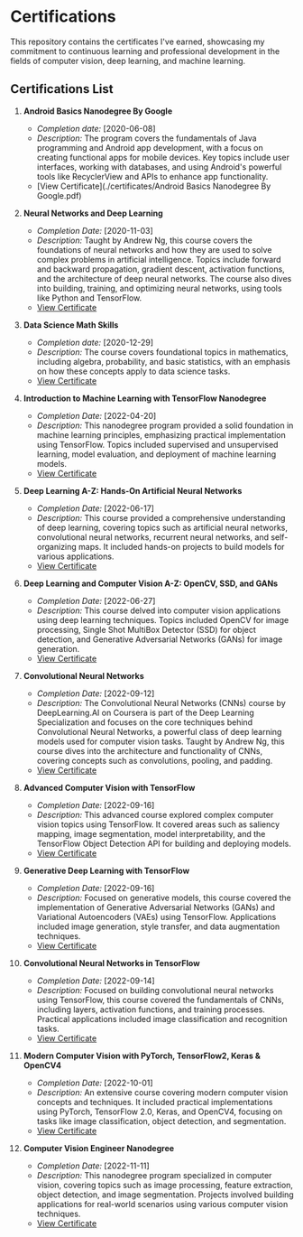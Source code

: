 # Certifications

This repository contains the certificates I've earned, showcasing my commitment to continuous learning and professional development in the fields of computer vision, deep learning, and machine learning.

## Certifications List

1. **Android Basics Nanodegree By Google**
   - *Completion date:* [2020-06-08]
   - *Description:* The program covers the fundamentals of Java programming and Android app development, with a focus on creating functional apps for mobile devices. Key topics include user interfaces, working with databases, and using Android's powerful tools like RecyclerView and APIs to enhance app functionality.
   - [View Certificate](./certificates/Android Basics Nanodegree By Google.pdf)

2. **Neural Networks and Deep Learning**
   - *Completion Date:* [2020-11-03]
   - *Description:* Taught by Andrew Ng, this course covers the foundations of neural networks and how they are used to solve complex problems in artificial intelligence. Topics include forward and backward propagation, gradient descent, activation functions, and the architecture of deep neural networks. The course also dives into building, training, and optimizing neural networks, using tools like Python and TensorFlow.
   - [View Certificate](./certificates/Neural_Networks_and_Deep_Learning.pdf)

3. **Data Science Math Skills**
   - *Completion date:* [2020-12-29]
   - *Description:* The course covers foundational topics in mathematics, including algebra, probability, and basic statistics, with an emphasis on how these concepts apply to data science tasks.
   - [View Certificate](./certificates/Data_Science_Math_Skills.pdf)

4. **Introduction to Machine Learning with TensorFlow Nanodegree**
   - *Completion Date:* [2022-04-20]
   - *Description:* This nanodegree program provided a solid foundation in machine learning principles, emphasizing practical implementation using TensorFlow. Topics included supervised and unsupervised learning, model evaluation, and deployment of machine learning models.
   - [View Certificate](./certificates/Introduction_to_Machine_Learning_with_TensorFlow_Nanodegree.pdf)

5. **Deep Learning A-Z: Hands-On Artificial Neural Networks**
   - *Completion Date:* [2022-06-17]
   - *Description:* This course provided a comprehensive understanding of deep learning, covering topics such as artificial neural networks, convolutional neural networks, recurrent neural networks, and self-organizing maps. It included hands-on projects to build models for various applications.
   - [View Certificate](./certificates/Deep_Learning_A-Z_Hands-On_Artificial_Neural_Networks.pdf)

6. **Deep Learning and Computer Vision A-Z: OpenCV, SSD, and GANs**
   - *Completion Date:* [2022-06-27]
   - *Description:* This course delved into computer vision applications using deep learning techniques. Topics included OpenCV for image processing, Single Shot MultiBox Detector (SSD) for object detection, and Generative Adversarial Networks (GANs) for image generation.
   - [View Certificate](./certificates/Deep_Learning_and_Computer_Vision_A-Z_OpenCV_SSD_and_GANs.pdf)

7. **Convolutional Neural Networks**
   - *Completion Date:* [2022-09-12]
   - *Description:* The Convolutional Neural Networks (CNNs) course by DeepLearning.AI on Coursera is part of the Deep Learning Specialization and focuses on the core techniques behind Convolutional Neural Networks, a powerful class of deep learning models used for computer vision tasks. Taught by Andrew Ng, this course dives into the architecture and functionality of CNNs, covering concepts such as convolutions, pooling, and padding.
   - [View Certificate](./certificates/Convolutional_Neural_Networks.pdf)

8. **Advanced Computer Vision with TensorFlow**
   - *Completion Date:* [2022-09-16]
   - *Description:* This advanced course explored complex computer vision topics using TensorFlow. It covered areas such as saliency mapping, image segmentation, model interpretability, and the TensorFlow Object Detection API for building and deploying models.
   - [View Certificate](./certificates/Advanced_Computer_Vision_with_TensorFlow.pdf)

9. **Generative Deep Learning with TensorFlow**
   - *Completion Date:* [2022-09-16]
   - *Description:* Focused on generative models, this course covered the implementation of Generative Adversarial Networks (GANs) and Variational Autoencoders (VAEs) using TensorFlow. Applications included image generation, style transfer, and data augmentation techniques.
   - [View Certificate](./certificates/Generative_Deep_Learning_with_TensorFlow.pdf)

10. **Convolutional Neural Networks in TensorFlow**
    - *Completion Date:* [2022-09-14]
    - *Description:* Focused on building convolutional neural networks using TensorFlow, this course covered the fundamentals of CNNs, including layers, activation functions, and training processes. Practical applications included image classification and recognition tasks.
    - [View Certificate](./certificates/Convolutional_Neural_Networks_in_TensorFlow.pdf)

11. **Modern Computer Vision with PyTorch, TensorFlow2, Keras & OpenCV4**
    - *Completion Date:* [2022-10-01]
    - *Description:* An extensive course covering modern computer vision concepts and techniques. It included practical implementations using PyTorch, TensorFlow 2.0, Keras, and OpenCV4, focusing on tasks like image classification, object detection, and segmentation.
    - [View Certificate](./certificates/Modern_Computer_Vision_PyTorch_TensorFlow2_Keras_OpenCV4.pdf)

12. **Computer Vision Engineer Nanodegree**
    - *Completion Date:* [2022-11-11]
    - *Description:* This nanodegree program specialized in computer vision, covering topics such as image processing, feature extraction, object detection, and image segmentation. Projects involved building applications for real-world scenarios using various computer vision techniques.
    - [View Certificate](./certificates/Computer_Vision_Engineer_Nanodegree.pdf)

